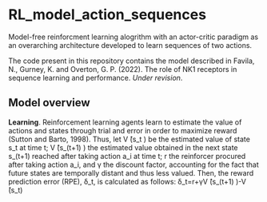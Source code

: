 # RL_model_action_sequences
Model-free reinforcment learning alogrithm with an actor-critic paradigm as an overarching architecture developed to learn sequences of two actions.

The code present in this repository contains the model described in Favila, N., Gurney, K. and Overton, G. P. (2022). The role of NK1 receptors in sequence learning and performance. _Under revision_.

## Model overview 


**Learning**. Reinforcement learning agents learn to estimate the value of actions and states through trial and error in order to maximize reward (Sutton and Barto, 1998). Thus, let V ̂(s_t ) be the estimated value of state s_t at time t; V ̂(s_(t+1) ) the estimated value obtained in the next state s_(t+1) reached after taking action a_i at time t;  r the reinforcer procured after taking action a_i, and γ the discount factor, accounting for the fact that future states are temporally distant and thus less valued. Then, the reward prediction error (RPE), δ_t, is calculated as follows:
δ_t=r+γV ̂(s_(t+1) )-V ̂(s_t)


